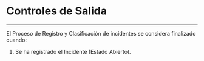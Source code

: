 # Controles de Salida

---

El Proceso de Registro y Clasificación de incidentes se considera finalizado cuando:

1. Se ha registrado el Incidente \(Estado Abierto\).



